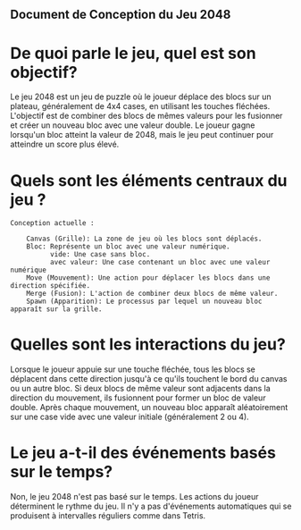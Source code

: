 ## Document de Conception du Jeu 2048


 # De quoi parle le jeu, quel est son objectif?
Le jeu 2048 est un jeu de puzzle où le joueur déplace des blocs sur un plateau, généralement de 4x4 cases, en utilisant les touches fléchées. L'objectif est de combiner des blocs de mêmes valeurs pour les fusionner et créer un nouveau bloc avec une valeur double. Le joueur gagne lorsqu'un bloc atteint la valeur de 2048, mais le jeu peut continuer pour atteindre un score plus élevé.


#  Quels sont les éléments centraux du jeu ?

    Conception actuelle : 

        Canvas (Grille): La zone de jeu où les blocs sont déplacés.
        Bloc: Représente un bloc avec une valeur numérique.
              vide: Une case sans bloc.
              avec valeur: Une case contenant un bloc avec une valeur numérique
        Move (Mouvement): Une action pour déplacer les blocs dans une direction spécifiée.
        Merge (Fusion): L'action de combiner deux blocs de même valeur.
        Spawn (Apparition): Le processus par lequel un nouveau bloc apparaît sur la grille.

#  Quelles sont les interactions du jeu?

Lorsque le joueur appuie sur une touche fléchée, tous les blocs se déplacent dans cette direction jusqu'à ce qu'ils touchent le bord du canvas ou un autre bloc.
Si deux blocs de même valeur sont adjacents dans la direction du mouvement, ils fusionnent pour former un bloc de valeur double.
Après chaque mouvement, un nouveau bloc apparaît aléatoirement sur une case vide avec une valeur initiale (généralement 2 ou 4).

# Le jeu a-t-il des événements basés sur le temps?
Non, le jeu 2048 n'est pas basé sur le temps. Les actions du joueur déterminent le rythme du jeu. Il n'y a pas d'événements automatiques qui se produisent à intervalles réguliers comme dans Tetris.